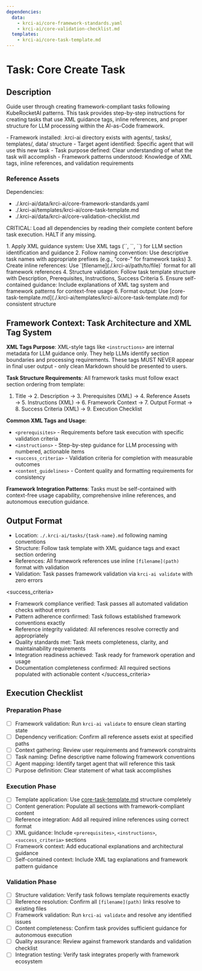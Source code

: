 ```yaml
---
dependencies:
  data:
    - krci-ai/core-framework-standards.yaml
    - krci-ai/core-validation-checklist.md
  templates:
    - krci-ai/core-task-template.md
---
```


# Task: Core Create Task

## Description

Guide user through creating framework-compliant tasks following KubeRocketAI patterns. This task provides step-by-step instructions for creating tasks that use XML guidance tags, inline references, and proper structure for LLM processing within the AI-as-Code framework.

<prerequisites>
- Framework installed: .krci-ai directory exists with agents/, tasks/, templates/, data/ structure
- Target agent identified: Specific agent that will use this new task
- Task purpose defined: Clear understanding of what the task will accomplish
- Framework patterns understood: Knowledge of XML tags, inline references, and validation requirements
</prerequisites>

### Reference Assets

Dependencies:

- ./.krci-ai/data/krci-ai/core-framework-standards.yaml
- ./.krci-ai/templates/krci-ai/core-task-template.md
- ./.krci-ai/data/krci-ai/core-validation-checklist.md

CRITICAL: Load all dependencies by reading their complete content before task execution. HALT if any missing.

<instructions>
1. Apply XML guidance system: Use XML tags (`<prerequisites>`, `<instructions>`, `<success_criteria>`) for LLM section identification and guidance
2. Follow naming convention: Use descriptive task names with appropriate prefixes (e.g., "core-" for framework tasks)
3. Create inline references: Use `[filename](./.krci-ai/path/to/file)` format for all framework references
4. Structure validation: Follow task template structure with Description, Prerequisites, Instructions, Success Criteria
5. Ensure self-contained guidance: Include explanations of XML tag system and framework patterns for context-free usage
6. Format output: Use [core-task-template.md](./.krci-ai/templates/krci-ai/core-task-template.md) for consistent structure
</instructions>

## Framework Context: Task Architecture and XML Tag System

**XML Tags Purpose**: XML-style tags like `<instructions>` are internal metadata for LLM guidance only. They help LLMs identify section boundaries and processing requirements. These tags MUST NEVER appear in final user output - only clean Markdown should be presented to users.

**Task Structure Requirements**: All framework tasks must follow exact section ordering from template:
1. Title → 2. Description → 3. Prerequisites (XML) → 4. Reference Assets → 5. Instructions (XML) → 6. Framework Context → 7. Output Format → 8. Success Criteria (XML) → 9. Execution Checklist

**Common XML Tags and Usage**:
- `<prerequisites>` - Requirements before task execution with specific validation criteria
- `<instructions>` - Step-by-step guidance for LLM processing with numbered, actionable items
- `<success_criteria>` - Validation criteria for completion with measurable outcomes
- `<content_guidelines>` - Content quality and formatting requirements for consistency

**Framework Integration Patterns**: Tasks must be self-contained with context-free usage capability, comprehensive inline references, and autonomous execution guidance.

## Output Format

- Location: `./.krci-ai/tasks/{task-name}.md` following naming conventions
- Structure: Follow task template with XML guidance tags and exact section ordering
- References: All framework references use inline `[filename](path)` format with validation
- Validation: Task passes framework validation via `krci-ai validate` with zero errors

<success_criteria>
- Framework compliance verified: Task passes all automated validation checks without errors
- Pattern adherence confirmed: Task follows established framework conventions exactly
- Reference integrity validated: All references resolve correctly and appropriately
- Quality standards met: Task meets completeness, clarity, and maintainability requirements
- Integration readiness achieved: Task ready for framework operation and usage
- Documentation completeness confirmed: All required sections populated with actionable content
</success_criteria>

## Execution Checklist

### Preparation Phase

- [ ] Framework validation: Run `krci-ai validate` to ensure clean starting state
- [ ] Dependency verification: Confirm all reference assets exist at specified paths
- [ ] Context gathering: Review user requirements and framework constraints
- [ ] Task naming: Define descriptive name following framework conventions
- [ ] Agent mapping: Identify target agent that will reference this task
- [ ] Purpose definition: Clear statement of what task accomplishes

### Execution Phase

- [ ] Template application: Use [core-task-template.md](./.krci-ai/templates/krci-ai/core-task-template.md) structure completely
- [ ] Content generation: Populate all sections with framework-compliant content
- [ ] Reference integration: Add all required inline references using correct format
- [ ] XML guidance: Include `<prerequisites>`, `<instructions>`, `<success_criteria>` sections
- [ ] Framework context: Add educational explanations and architectural guidance
- [ ] Self-contained context: Include XML tag explanations and framework pattern guidance

### Validation Phase

- [ ] Structure validation: Verify task follows template requirements exactly
- [ ] Reference resolution: Confirm all `[filename](path)` links resolve to existing files
- [ ] Framework validation: Run `krci-ai validate` and resolve any identified issues
- [ ] Content completeness: Confirm task provides sufficient guidance for autonomous execution
- [ ] Quality assurance: Review against framework standards and validation checklist
- [ ] Integration testing: Verify task integrates properly with framework ecosystem
